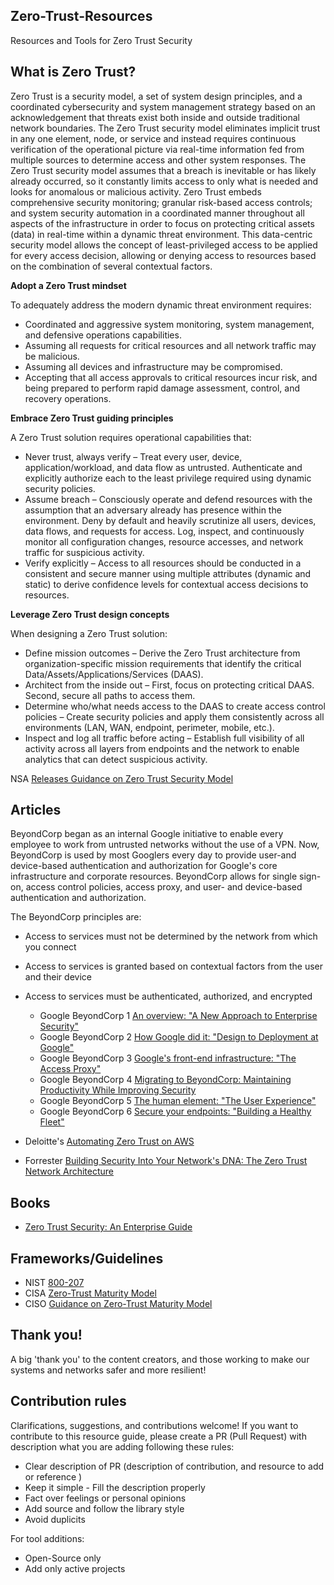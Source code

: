 ## Zero-Trust-Resources ##

Resources and Tools for Zero Trust Security

## What is Zero Trust? ##

Zero Trust is a security model, a set of system design principles, and a coordinated cybersecurity and system
management strategy based on an acknowledgement that threats exist both inside and outside traditional network
boundaries. The Zero Trust security model eliminates implicit trust in any one element, node, or service and instead
requires continuous verification of the operational picture via real-time information fed from multiple sources to determine
access and other system responses.
The Zero Trust security model assumes that a breach is inevitable or has likely already occurred, so it constantly limits
access to only what is needed and looks for anomalous or malicious activity. Zero Trust embeds comprehensive security
monitoring; granular risk-based access controls; and system security automation in a coordinated manner throughout all
aspects of the infrastructure in order to focus on protecting critical assets (data) in real-time within a dynamic threat
environment. This data-centric security model allows the concept of least-privileged access to be applied for every access
decision, allowing or denying access to resources based on the combination of several contextual factors.

**Adopt a Zero Trust mindset**

To adequately address the modern dynamic threat environment requires:
- Coordinated and aggressive system monitoring, system management, and defensive operations capabilities.
- Assuming all requests for critical resources and all network traffic may be malicious.
- Assuming all devices and infrastructure may be compromised.
- Accepting that all access approvals to critical resources incur risk, and being prepared to perform rapid damage assessment, control, and recovery operations.

**Embrace Zero Trust guiding principles**

A Zero Trust solution requires operational capabilities that:
- Never trust, always verify – Treat every user, device, application/workload, and data flow as untrusted. Authenticate and explicitly authorize each to the least privilege required using dynamic security policies.
- Assume breach – Consciously operate and defend resources with the assumption that an adversary already has presence within the environment. Deny by default and heavily scrutinize all users, devices, data flows, and requests for access. Log, inspect, and continuously monitor all configuration changes, resource accesses, and network traffic for suspicious activity.
- Verify explicitly – Access to all resources should be conducted in a consistent and secure manner using multiple attributes (dynamic and static) to derive confidence levels for contextual access decisions to resources. 

**Leverage Zero Trust design concepts**

When designing a Zero Trust solution:
- Define mission outcomes – Derive the Zero Trust architecture from organization-specific mission requirements that identify the critical Data/Assets/Applications/Services (DAAS).
- Architect from the inside out – First, focus on protecting critical DAAS. Second, secure all paths to access them.
- Determine who/what needs access to the DAAS to create access control policies – Create security policies and apply them consistently across all environments (LAN, WAN, endpoint, perimeter, mobile, etc.).
- Inspect and log all traffic before acting – Establish full visibility of all activity across all layers from endpoints and the network to enable analytics that can detect suspicious activity.

NSA [Releases Guidance on Zero Trust Security Model](https://media.defense.gov/2021/Feb/25/2002588479/-1/-1/0/CSI_EMBRACING_ZT_SECURITY_MODEL_UOO115131-21.PDF)

## Articles ##

BeyondCorp began as an internal Google initiative to enable every employee to work from untrusted networks without the use of a VPN. Now, BeyondCorp is used by most Googlers every day to provide user-and device-based authentication and authorization for Google's core infrastructure and corporate resources.
BeyondCorp allows for single sign-on, access control policies, access proxy, and user- and device-based authentication and authorization. 

The BeyondCorp principles are:
- Access to services must not be determined by the network from which you connect 
- Access to services is granted based on contextual factors from the user and their device
- Access to services must be authenticated, authorized, and encrypted

  * Google BeyondCorp 1 [An overview: "A New Approach to Enterprise Security"](https://research.google.com/pubs/pub43231.html)
  * Google BeyondCorp 2 [How Google did it: "Design to Deployment at Google"](https://research.google.com/pubs/pub44860.html)
  * Google BeyondCorp 3 [Google's front-end infrastructure: "The Access Proxy"](https://research.google.com/pubs/pub45728.html)
  * Google BeyondCorp 4 [Migrating to BeyondCorp: Maintaining Productivity While Improving Security](https://research.google.com/pubs/pub46134.html)
  * Google BeyondCorp 5 [The human element: "The User Experience"](https://research.google.com/pubs/pub46366.html)
  * Google BeyondCorp 6 [Secure your endpoints: "Building a Healthy Fleet"](https://ai.google/research/pubs/pub47356)

- Deloitte's [Automating Zero Trust on AWS](https://www-cio-com.cdn.ampproject.org/c/s/www.cio.com/article/189367/automating-zero-trust-on-aws-implementing-security-automation-to-achieve-goals-for-deloitte-s-zero.html/amp)
- Forrester [Building Security Into Your Network's DNA: The Zero Trust Network Architecture](http://www.virtualstarmedia.com/downloads/Forrester_zero_trust_DNA.pdf)

## Books ##
- [Zero Trust Security: An Enterprise Guide](https://www.amazon.com/Zero-Trust-Security-Enterprise-Guide-dp-148426701X/dp/148426701X)

## Frameworks/Guidelines ##
- NIST [800-207](https://csrc.nist.gov/publications/detail/sp/800-207/final)
- CISA [Zero-Trust Maturity Model](https://www.cisa.gov/zero-trust-maturity-model)
- CISO [Guidance on Zero-Trust Maturity Model](https://www.cisa.gov/uscert/ncas/current-activity/2021/02/26/nsa-releases-guidance-zero-trust-security-model)

## Thank you!
A big 'thank you' to the content creators, and those working to make our systems and networks safer and more resilient!  

## Contribution rules
Clarifications, suggestions, and contributions welcome! If you want to contribute to this resource guide, please create a PR (Pull Request) with description what you are adding following these rules: 

* Clear description of PR (description of contribution, and resource to add or reference ) 
* Keep it simple - Fill the description properly
* Fact over feelings or personal opinions
* Add source and follow the library style
* Avoid duplicits

For tool additions:
* Open-Source only
* Add only active projects 

